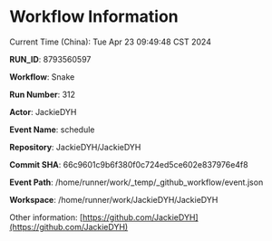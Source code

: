 # Workflow Information

Current Time (China): Tue Apr 23 09:49:48 CST 2024  

**RUN_ID**: 8793560597  

**Workflow**: Snake  

**Run Number**: 312  

**Actor**: JackieDYH  

**Event Name**: schedule  

**Repository**: JackieDYH/JackieDYH  

**Commit SHA**: 66c9601c9b6f380f0c724ed5ce602e837976e4f8  

**Event Path**: /home/runner/work/_temp/_github_workflow/event.json  

**Workspace**: /home/runner/work/JackieDYH/JackieDYH  

Other information: [https://github.com/JackieDYH](https://github.com/JackieDYH)
